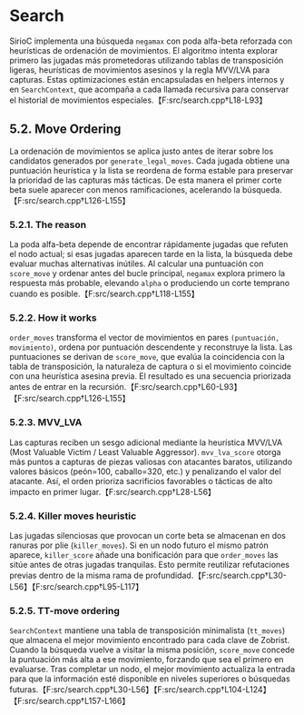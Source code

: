 # Search

SirioC implementa una búsqueda `negamax` con poda alfa-beta reforzada con heurísticas de
ordenación de movimientos. El algoritmo intenta explorar primero las jugadas más prometedoras
utilizando tablas de transposición ligeras, heurísticas de movimientos asesinos y la regla
MVV/LVA para capturas. Estas optimizaciones están encapsuladas en helpers internos y en
`SearchContext`, que acompaña a cada llamada recursiva para conservar el historial de
movimientos especiales.【F:src/search.cpp†L18-L93】

## 5.2. Move Ordering

La ordenación de movimientos se aplica justo antes de iterar sobre los candidatos generados
por `generate_legal_moves`. Cada jugada obtiene una puntuación heurística y la lista se reordena
de forma estable para preservar la prioridad de las capturas más tácticas. De esta manera el
primer corte beta suele aparecer con menos ramificaciones, acelerando la búsqueda.【F:src/search.cpp†L126-L155】

### 5.2.1. The reason

La poda alfa-beta depende de encontrar rápidamente jugadas que refuten el nodo actual; si esas
jugadas aparecen tarde en la lista, la búsqueda debe evaluar muchas alternativas inútiles. Al
calcular una puntuación con `score_move` y ordenar antes del bucle principal, `negamax` explora
primero la respuesta más probable, elevando `alpha` o produciendo un corte temprano cuando es
posible.【F:src/search.cpp†L118-L155】

### 5.2.2. How it works

`order_moves` transforma el vector de movimientos en pares `(puntuación, movimiento)`, ordena
por puntuación descendente y reconstruye la lista. Las puntuaciones se derivan de `score_move`,
que evalúa la coincidencia con la tabla de transposición, la naturaleza de captura o si el
movimiento coincide con una heurística asesina previa. El resultado es una secuencia priorizada
antes de entrar en la recursión.【F:src/search.cpp†L60-L93】【F:src/search.cpp†L126-L155】

### 5.2.3. MVV_LVA

Las capturas reciben un sesgo adicional mediante la heurística MVV/LVA (Most Valuable Victim /
Least Valuable Aggressor). `mvv_lva_score` otorga más puntos a capturas de piezas valiosas con
atacantes baratos, utilizando valores básicos (peón=100, caballo=320, etc.) y penalizando el
valor del atacante. Así, el orden prioriza sacrificios favorables o tácticas de alto impacto en
primer lugar.【F:src/search.cpp†L28-L56】

### 5.2.4. Killer moves heuristic

Las jugadas silenciosas que provocan un corte beta se almacenan en dos ranuras por plie
(`killer_moves`). Si en un nodo futuro el mismo patrón aparece, `killer_score` añade una bonificación
para que `order_moves` las sitúe antes de otras jugadas tranquilas. Esto permite reutilizar
refutaciones previas dentro de la misma rama de profundidad.【F:src/search.cpp†L30-L56】【F:src/search.cpp†L95-L117】

### 5.2.5. TT-move ordering

`SearchContext` mantiene una tabla de transposición minimalista (`tt_moves`) que almacena el mejor
movimiento encontrado para cada clave de Zobrist. Cuando la búsqueda vuelve a visitar la misma
posición, `score_move` concede la puntuación más alta a ese movimiento, forzando que sea el
primero en evaluarse. Tras completar un nodo, el mejor movimiento actualiza la entrada para que
la información esté disponible en niveles superiores o búsquedas futuras.【F:src/search.cpp†L30-L56】【F:src/search.cpp†L104-L124】【F:src/search.cpp†L157-L166】
